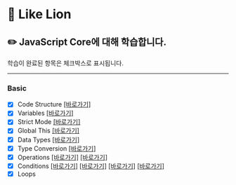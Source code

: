 # :lion: Like Lion

## :pencil2: JavaScript Core에 대해 학습합니다.

학습이 완료된 항목은 체크박스로 표시됩니다.

---

### Basic

- [x] Code Structure [[바로가기]](https://github.com/sorinworld/-core-javascript/blob/01.core/client/chapter/core/01.codeStructure.js)
- [x] Variables [[바로가기]](https://github.com/sorinworld/-core-javascript/blob/01.core/client/chapter/core/02.variables.js)
- [x] Strict Mode [[바로가기]](https://github.com/sorinworld/-core-javascript/blob/01.core/client/chapter/core/03.strict.js)
- [x] Global This [[바로가기]](https://github.com/sorinworld/-core-javascript/blob/01.core/client/chapter/core/04.globalThis.js)
- [x] Data Types [[바로가기]](https://github.com/sorinworld/-core-javascript/blob/01.core/client/chapter/core/05.dataType.js)
- [x] Type Conversion [[바로가기]](https://github.com/sorinworld/-core-javascript/blob/01.core/client/chapter/core/06.typeConversion.js)
- [x] Operations [[바로가기]](https://github.com/sorinworld/-core-javascript/blob/01.core/client/chapter/core/07-1.operations.js) [[바로가기]](https://github.com/sorinworld/-core-javascript/blob/01.core/client/chapter/core/07-2.operations.js)
- [x] Conditions [[바로가기]](https://github.com/sorinworld/-core-javascript/blob/01.core/client/chapter/core/08-1.conditions.js) [[바로가기]](https://github.com/sorinworld/-core-javascript/blob/01.core/client/chapter/core/08-2.conditions.js) [[바로가기]](https://github.com/sorinworld/-core-javascript/blob/01.core/client/chapter/core/08-3.conditions.js) [[바로가기]](https://github.com/sorinworld/-core-javascript/blob/01.core/client/chapter/core/08-4.conditions.js)
- [x] Loops
